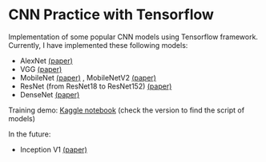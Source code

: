 # CNN Practice with Tensorflow

Implementation of some popular CNN models using Tensorflow framework. Currently, I have implemented these following models:
- AlexNet [(paper)](https://proceedings.neurips.cc/paper/2012/file/c399862d3b9d6b76c8436e924a68c45b-Paper.pdf)
- VGG [(paper)](https://arxiv.org/abs/1409.1556v6)
- MobileNet [(paper)]() , MobileNetV2 [(paper)](https://arxiv.org/abs/1801.04381)
- ResNet (from ResNet18 to ResNet152) [(paper)](https://arxiv.org/abs/1512.03385)
- DenseNet [(paper)](https://arxiv.org/abs/1608.06993)

Training demo: [Kaggle notebook](https://www.kaggle.com/trngvhong/popular-cnn-architectures-tf-demos) (check the version to find the script of models)

In the future:
- Inception V1 [(paper)](https://arxiv.org/abs/1409.4842)